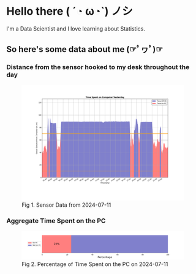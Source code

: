 
# Hello there ( ´◔ ω◔`) ノシ

I'm a Data Scientist and I love learning about Statistics.

## So here's some data about me (☞ﾟヮﾟ)☞


### Distance from the sensor hooked to my desk throughout the day
<figure>
  <picture>
    <source media="(prefers-color-scheme: dark)" srcset="Pi/readme/graphs/lineplot/dark-plot-2024-07-11.png">
    <source media="(prefers-color-scheme: light)" srcset="Pi/readme/graphs/lineplot/light-plot-2024-07-11.png">
    <img alt="Shows a black logo in light color mode and a white one in dark color mode." src="Pi/readme/graphs/lineplot/light-plot-2024-07-11.png">
  </picture>
  <figcaption>Fig 1. Sensor Data from 2024-07-11</figcaption>
</figure>



### Aggregate Time Spent on the PC
<figure>
  <picture>
    <source media="(prefers-color-scheme: dark)" srcset="Pi/readme/graphs/barplot/dark-plot-2024-07-11.png">
    <source media="(prefers-color-scheme: light)" srcset="Pi/readme/graphs/barplot/light-plot-2024-07-11.png">
    <img alt="Shows a black logo in light color mode and a white one in dark color mode." src="Pi/readme/graphs/barplot/light-plot-2024-07-11.png">
  </picture>
  <figcaption>Fig 2. Percentage of Time Spent on the PC on 2024-07-11</figcaption>
</figure>
